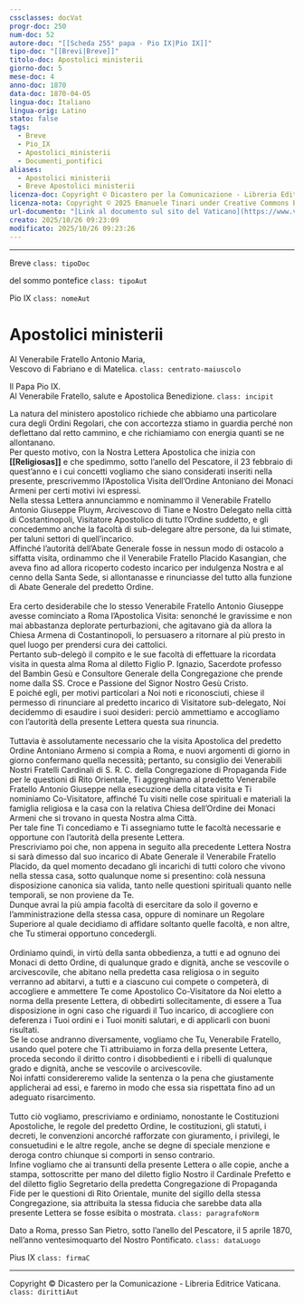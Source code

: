 ```yaml
---
cssclasses: docVat
progr-doc: 250
num-doc: 52
autore-doc: "[[Scheda 255° papa - Pio IX|Pio IX]]"
tipo-doc: "[[Brevi|Breve]]"
titolo-doc: Apostolici ministerii
giorno-doc: 5
mese-doc: 4
anno-doc: 1870
data-doc: 1870-04-05
lingua-doc: Italiano
lingua-orig: Latino
stato: false
tags:
  - Breve
  - Pio_IX
  - Apostolici_ministerii
  - Documenti_pontifici
aliases:
  - Apostolici ministerii
  - Breve Apostolici ministerii
licenza-doc: Copyright © Dicastero per la Comunicazione - Libreria Editrice Vaticana
licenza-nota: Copyright © 2025 Emanuele Tinari under Creative Commons BY-NC-SA 4.0 https://creativecommons.org/licenses/by-nc-sa/4.0/
url-documento: "[Link al documento sul sito del Vaticano](https://www.vatican.va/content/pius-ix/it/documents/litterae-apostolicae-apostolici-ministerii-5-aprilis-1870.html)"
creato: 2025/10/26 09:23:09
modificato: 2025/10/26 09:23:26
---
```



***


Breve `class: tipoDoc`


del sommo pontefice `class: tipoAut`


Pio IX `class: nomeAut`


# Apostolici ministerii


Al Venerabile Fratello Antonio Maria,<br>Vescovo di Fabriano e di Matelica. `class: centrato-maiuscolo`


Il Papa Pio IX.<br>Al Venerabile Fratello, salute e Apostolica Benedizione. `class: incipit`


La natura del ministero apostolico richiede che abbiamo una particolare cura degli Ordini Regolari, che con accortezza stiamo in guardia perché non deflettano dal retto cammino, e che richiamiamo con energia quanti se ne allontanano.<br>Per questo motivo, con la Nostra Lettera Apostolica che inizia con **[[Religiosas]]** e che spedimmo, sotto l’anello del Pescatore, il 23 febbraio di quest’anno e i cui concetti vogliamo che siano considerati inseriti nella presente, prescrivemmo l’Apostolica Visita dell’Ordine Antoniano dei Monaci Armeni per certi motivi ivi espressi.<br>Nella stessa Lettera annunciammo e nominammo il Venerabile Fratello Antonio Giuseppe Pluym, Arcivescovo di Tiane e Nostro Delegato nella città di Costantinopoli, Visitatore Apostolico di tutto l’Ordine suddetto, e gli concedemmo anche la facoltà di sub-delegare altre persone, da lui stimate, per taluni settori di quell’incarico.<br>Affinché l’autorità dell’Abate Generale fosse in nessun modo di ostacolo a siffatta visita, ordinammo che il Venerabile Fratello Placido Kasangian, che aveva fino ad allora ricoperto codesto incarico per indulgenza Nostra e al cenno della Santa Sede, si allontanasse e rinunciasse del tutto alla funzione di Abate Generale del predetto Ordine.<br><br>Era certo desiderabile che lo stesso Venerabile Fratello Antonio Giuseppe avesse cominciato a Roma l’Apostolica Visita: senonché le gravissime e non mai abbastanza deplorate perturbazioni, che agitavano già da allora la Chiesa Armena di Costantinopoli, lo persuasero a ritornare al più presto in quel luogo per prendersi cura dei cattolici.<br>Pertanto sub-delegò il compito e le sue facoltà di effettuare la ricordata visita in questa alma Roma al diletto Figlio P. Ignazio, Sacerdote professo del Bambin Gesù e Consultore Generale della Congregazione che prende nome dalla SS. Croce e Passione del Signor Nostro Gesù Cristo.<br>E poiché egli, per motivi particolari a Noi noti e riconosciuti, chiese il permesso di rinunciare al predetto incarico di Visitatore sub-delegato, Noi decidemmo di esaudire i suoi desideri: perciò ammettiamo e accogliamo con l’autorità della presente Lettera questa sua rinuncia.<br><br>Tuttavia è assolutamente necessario che la visita Apostolica del predetto Ordine Antoniano Armeno si compia a Roma, e nuovi argomenti di giorno in giorno confermano quella necessità; pertanto, su consiglio dei Venerabili Nostri Fratelli Cardinali di S. R. C. della Congregazione di Propaganda Fide per le questioni di Rito Orientale, Ti aggreghiamo al predetto Venerabile Fratello Antonio Giuseppe nella esecuzione della citata visita e Ti nominiamo Co-Visitatore, affinché Tu visiti nelle cose spirituali e materiali la famiglia religiosa e la casa con la relativa Chiesa dell’Ordine dei Monaci Armeni che si trovano in questa Nostra alma Città.<br>Per tale fine Ti concediamo e Ti assegniamo tutte le facoltà necessarie e opportune con l’autorità della presente Lettera.<br>Prescriviamo poi che, non appena in seguito alla precedente Lettera Nostra si sarà dimesso dal suo incarico di Abate Generale il Venerabile Fratello Placido, da quel momento decadano gli incarichi di tutti coloro che vivono nella stessa casa, sotto qualunque nome si presentino: colà nessuna disposizione canonica sia valida, tanto nelle questioni spirituali quanto nelle temporali, se non proviene da Te.<br>Dunque avrai la più ampia facoltà di esercitare da solo il governo e l’amministrazione della stessa casa, oppure di nominare un Regolare Superiore al quale decidiamo di affidare soltanto quelle facoltà, e non altre, che Tu stimerai opportuno concedergli.<br><br>Ordiniamo quindi, in virtù della santa obbedienza, a tutti e ad ognuno dei Monaci di detto Ordine, di qualunque grado e dignità, anche se vescovile o arcivescovile, che abitano nella predetta casa religiosa o in seguito verranno ad abitarvi, a tutti e a ciascuno cui compete o competerà, di accogliere e ammettere Te come Apostolico Co-Visitatore da Noi eletto a norma della presente Lettera, di obbedirti sollecitamente, di essere a Tua disposizione in ogni caso che riguardi il Tuo incarico, di accogliere con deferenza i Tuoi ordini e i Tuoi moniti salutari, e di applicarli con buoni risultati.<br>Se le cose andranno diversamente, vogliamo che Tu, Venerabile Fratello, usando quel potere che Ti attribuiamo in forza della presente Lettera, proceda secondo il diritto contro i disobbedienti e i ribelli di qualunque grado e dignità, anche se vescovile o arcivescovile.<br>Noi infatti considereremo valide la sentenza o la pena che giustamente applicherai ad essi, e faremo in modo che essa sia rispettata fino ad un adeguato risarcimento.<br><br>Tutto ciò vogliamo, prescriviamo e ordiniamo, nonostante le Costituzioni Apostoliche, le regole del predetto Ordine, le costituzioni, gli statuti, i decreti, le convenzioni ancorché rafforzate con giuramento, i privilegi, le consuetudini e le altre regole, anche se degne di speciale menzione e deroga contro chiunque si comporti in senso contrario.<br>Infine vogliamo che ai transunti della presente Lettera o alle copie, anche a stampa, sottoscritte per mano del diletto figlio Nostro il Cardinale Prefetto e del diletto figlio Segretario della predetta Congregazione di Propaganda Fide per le questioni di Rito Orientale, munite del sigillo della stessa Congregazione, sia attribuita la stessa fiducia che sarebbe data alla presente Lettera se fosse esibita o mostrata. `class: paragrafoNorm`


Dato a Roma, presso San Pietro, sotto l’anello del Pescatore, il 5 aprile 1870, nell’anno ventesimoquarto del Nostro Pontificato. `class: dataLuogo`


Pius IX `class: firmaC`


***


Copyright © Dicastero per la Comunicazione - Libreria Editrice Vaticana. `class: dirittiAut`


